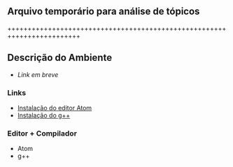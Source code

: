## Arquivo temporário para análise de tópicos


++++++++++++++++++++++++++++++++++++++++++++++++++++++++++++++++++++++++

## Descrição do Ambiente

-  *Link em breve*

### Links
- [Instalação do editor Atom](https://www.youtube.com/watch?v=vVrDNHP7zMo)
- [Instalação do g++](https://www.youtube.com/watch?v=ntp4CpQoXzs)

### Editor + Compilador

- Atom
- g++
